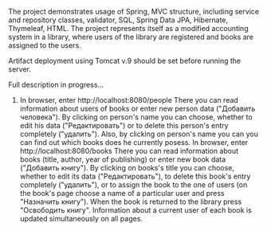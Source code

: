 The project demonstrates usage of Spring, MVC structure, including service and repository classes, validator, SQL, Spring Data JPA, Hibernate, Thymeleaf, HTML. The project represents itself as a modified accounting system in a library, where users of the library are registered and books are assigned to the users.

Artifact deployment using Tomcat v.9 should be set before running the server.

Full description in progress...





1. In browser, enter http://localhost:8080/people
There you can read information about users of books or enter new person data ("Добавить человека"). By clicking on person's name you can choose, whether to edit his data ("Редактировать") or to delete this person's entry completely ("удалить"). Also, by clicking on person's name you can you can find out which books does he currently posess.
In browser, enter http://localhost:8080/books
There you can read information about books (title, author, year of publishing) or enter new book data ("Добавить книгу"). By clicking on books's title you can choose, whether to edit its data ("Редактировать"), to delete this book's entry completely ("удалить"), or to assign the book to the one of users (on the book's page choose a name of a particular user and press "Назначить книгу").
When the book is returned to the library press "Освободить книгу".
Information about a current user of each book is updated simultaneously on all pages.

